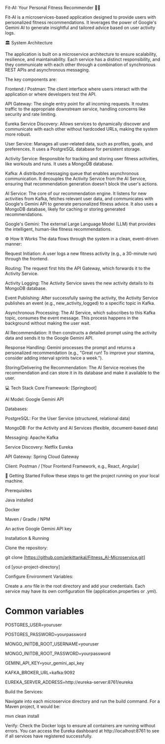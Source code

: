Fit-AI: Your Personal Fitness Recommender 🏋️‍♂️

Fit-AI is a microservices-based application designed to provide users with personalized fitness recommendations. It leverages the power of Google's Gemini AI to generate insightful and tailored advice based on user activity logs.

🏛️ System Architecture

The application is built on a microservice architecture to ensure scalability, resilience, and maintainability. Each service has a distinct responsibility, and they communicate with each other through a combination of synchronous REST APIs and asynchronous messaging.

The key components are:

Frontend / Postman: The client interface where users interact with the application or where developers test the API.

API Gateway: The single entry point for all incoming requests. It routes traffic to the appropriate downstream service, handling concerns like security and rate limiting.

Eureka Service Discovery: Allows services to dynamically discover and communicate with each other without hardcoded URLs, making the system more robust.

User Service: Manages all user-related data, such as profiles, goals, and preferences. It uses a PostgreSQL database for persistent storage.

Activity Service: Responsible for tracking and storing user fitness activities, like workouts and runs. It uses a MongoDB database.

Kafka: A distributed messaging queue that enables asynchronous communication. It decouples the Activity Service from the AI Service, ensuring that recommendation generation doesn't block the user's actions.

AI Service: The core of our recommendation engine. It listens for new activities from Kafka, fetches relevant user data, and communicates with Google's Gemini API to generate personalized fitness advice. It also uses a MongoDB database, likely for caching or storing generated recommendations.

Google's Gemini: The external Large Language Model (LLM) that provides the intelligent, human-like fitness recommendations.

⚙️ How It Works
The data flows through the system in a clean, event-driven manner:

Request Initiation: A user logs a new fitness activity (e.g., a 30-minute run) through the frontend.

Routing: The request first hits the API Gateway, which forwards it to the Activity Service.

Activity Logging: The Activity Service saves the new activity details to its MongoDB database.

Event Publishing: After successfully saving the activity, the Activity Service publishes an event (e.g., new_activity_logged) to a specific topic in Kafka.

Asynchronous Processing: The AI Service, which subscribes to this Kafka topic, consumes the event message. This process happens in the background without making the user wait.

AI Recommendation: It then constructs a detailed prompt using the activity data and sends it to the Google Gemini API.

Response Handling: Gemini processes the prompt and returns a personalized recommendation (e.g., "Great run! To improve your stamina, consider adding interval sprints twice a week.").

Storing/Delivering the Recommendation: The AI Service receives the recommendation and can store it in its database and make it available to the user.

💻 Tech Stack
Core Framework: [Springboot]

AI Model: Google Gemini API

Databases:

PostgreSQL: For the User Service (structured, relational data)

MongoDB: For the Activity and AI Services (flexible, document-based data)

Messaging: Apache Kafka

Service Discovery: Netflix Eureka

API Gateway: Spring Cloud Gateway

Client: Postman / [Your Frontend Framework, e.g., React, Angular]

🔧 Getting Started
Follow these steps to get the project running on your local machine.

Prerequisites

Java installed

Docker 

Maven / Gradle / NPM

An active Google Gemini API key

Installation & Running

Clone the repository:

git clone [https://github.com/ankittankal/Fitness_AI-Microservice.git]

cd [your-project-directory]

Configure Environment Variables:

Create a .env file in the root directory and add your credentials. Each service may have its own configuration file (application.properties or .yml).



# Common variables

POSTGRES_USER=youruser

POSTGRES_PASSWORD=yourpassword

MONGO_INITDB_ROOT_USERNAME=youruser

MONGO_INITDB_ROOT_PASSWORD=yourpassword

GEMINI_API_KEY=your_gemini_api_key

KAFKA_BROKER_URL=kafka:9092

EUREKA_SERVER_ADDRESS=http://eureka-server:8761/eureka

Build the Services:

Navigate into each microservice directory and run the build command. For a Maven project, it would be:

mvn clean install

Verify:
Check the Docker logs to ensure all containers are running without errors. You can access the Eureka dashboard at http://localhost:8761 to see if all services have registered successfully.
